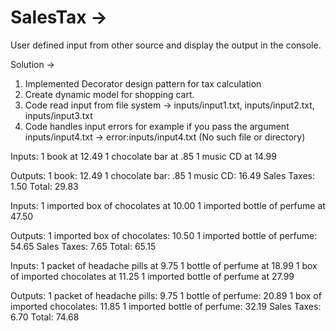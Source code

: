# SalesTax ->
User defined input from other source and display the output in the console.

Solution ->
1) Implemented Decorator design pattern for tax calculation
2) Create dynamic model for shopping cart. 
3) Code read input from file system -> inputs/input1.txt, inputs/input2.txt, inputs/input3.txt
4) Code handles input errors for example if you pass the argument inputs/input4.txt -> 
   error:inputs/input4.txt (No such file or directory)

Inputs:
1 book at 12.49
1 chocolate bar at .85
1 music CD at 14.99

Outputs:
1 book: 12.49
1 chocolate bar: .85
1 music CD: 16.49
Sales Taxes: 1.50
Total: 29.83

Inputs:
1 imported box of chocolates at 10.00
1 imported bottle of perfume at 47.50

Outputs:
1 imported box of chocolates: 10.50
1 imported bottle of perfume: 54.65
Sales Taxes: 7.65
Total: 65.15

Inputs:
1 packet of headache pills at 9.75
1 bottle of perfume at 18.99
1 box of imported chocolates at 11.25
1 imported bottle of perfume at 27.99

Outputs:
1 packet of headache pills: 9.75
1 bottle of perfume: 20.89
1 box of imported chocolates: 11.85
1 imported bottle of perfume: 32.19
Sales Taxes: 6.70
Total: 74.68
